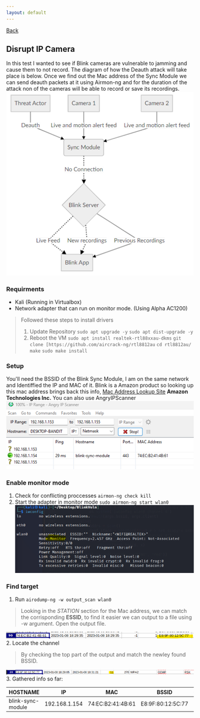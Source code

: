 ```yaml
---
layout: default
---
```

[Back](./)

## Disrupt IP Camera
In this test I wanted to see if Blink cameras are vulnerable to jamming and cause them to not record. The diagram of how the Deauth attack will take place is below. Once we find out the Mac address of the Sync Module we can send deauth packets at it using Airmon-ng and for the duration of the attack non of the cameras will be able to record or save its recordings.
![deauth](./assets/BlinkInfra.png)

### Requirments 
- Kali (Running in Virtualbox)
- Network adapter that can run on monitor mode. (Using Alpha AC1200)
> Followed these steps to install drivers
> 1. Update Repository
> `sudo apt upgrade -y`
> `sudo apt dist-upgrade -y`
> 2. Reboot the VM
> `sudo apt install realtek-rtl88xxau-dkms`
> `git clone [https://github.com/aircrack-ng/rtl8812au`
> `cd rtl8812au/ `
> `make`
> `sudo make install`

### Setup 
You'll need the BSSID of the Blink Sync Module, I am on the same network and Identiffied the IP and MAC of it. Blink is a Amazon product so looking up this mac address brings back this info,
[Mac Address Lookup Site](https://maclookup.app)
**Amazon Technologies Inc.**
You can also use AngryIPScanner
![IP](./assets/Scanned_IP.png)

### Enable monitor mode 
1. Check for conflicting proccesses 
`airmon-ng check kill`
2. Start the adapter in monitor mode
`sudo airmon-ng start wlan0`
![Monitor](./assets/MonitorMode.png)

### Find target 
1. Run `airodump-ng -w output_scan wlan0`
> Looking in the *STATION* section for the Mac address, we can match the corrisponding **ESSID**, to find it easier we can output to a file using -w argument. Open the output file.

![BSSID](./assets/BSSID.png)
2. Locate the channel 
> By checking the top part of the output and match the newley found BSSID. 

![SSID](./assets/SSID.png)
3. Gathered info so far:

| HOSTNAME| IP|MAC |  BSSID | CH |
| ---- | ----- | ----| ---| --- |
|blink-sync-module | 192.168.1.154| 74:EC:B2:41:4B:61| E8:9F:80:12:5C:77 | 11 |
